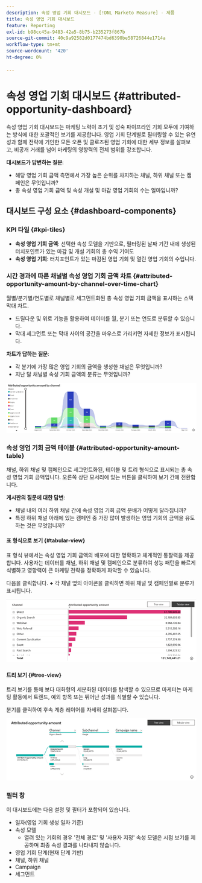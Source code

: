 ```yaml
---
description: 속성 영업 기회 대시보드 - [!DNL Marketo Measure] - 제품
title: 속성 영업 기회 대시보드
feature: Reporting
exl-id: b98cc45a-9483-42a5-8b75-b235273f867b
source-git-commit: 40c9a92582d0177474bd6390be58726844e1714a
workflow-type: tm+mt
source-wordcount: '420'
ht-degree: 0%

---
```


# 속성 영업 기회 대시보드 {#attributed-opportunity-dashboard}

속성 영업 기회 대시보드는 마케팅 노력이 초기 및 성숙 파이프라인 기회 모두에 기여하는 방식에 대한 포괄적인 보기를 제공합니다. 영업 기회 단계별로 필터링할 수 있는 유연성과 함께 전략에 기인한 모든 오픈 및 클로즈된 영업 기회에 대한 세부 정보를 살펴보고, 비공개 거래를 넘어 마케팅의 영향력의 전체 범위를 강조합니다.

**대시보드가 답변하는 질문**:

* 해당 영업 기회 금액 측면에서 가장 높은 순위를 차지하는 채널, 하위 채널 또는 캠페인은 무엇입니까?
* 총 속성 영업 기회 금액 및 속성 개설 및 마감 영업 기회의 수는 얼마입니까?

## 대시보드 구성 요소 {#dashboard-components}

### KPI 타일 {#kpi-tiles}

* **속성 영업 기회 금액**: 선택한 속성 모델을 기반으로, 필터링된 날짜 기간 내에 생성된 터치포인트가 있는 마감 및 개설 기회의 총 수익 기여도
* **속성 영업 기회**: 터치포인트가 있는 마감된 영업 기회 및 열린 영업 기회의 수입니다.

### 시간 경과에 따른 채널별 속성 영업 기회 금액 차트 {#attributed-opportunity-amount-by-channel-over-time-chart}

월별/분기별/연도별로 채널별로 세그먼트화된 총 속성 영업 기회 금액을 표시하는 스택 막대 차트.

* 드릴다운 및 위로 기능을 활용하여 데이터를 월, 분기 또는 연도로 분류할 수 있습니다.
* 막대 세그먼트 또는 막대 사이의 공간을 마우스로 가리키면 자세한 정보가 표시됩니다.

**차트가 답하는 질문**:

* 각 분기에 가장 많은 영업 기회의 금액을 생성한 채널은 무엇입니까?
* 지난 달 채널별 속성 기회 금액의 분류는 무엇입니까?

![](assets/attributed-opportunity-dashboard-1.png)

### 속성 영업 기회 금액 테이블 {#attributed-opportunity-amount-table}

채널, 하위 채널 및 캠페인으로 세그먼트화된, 테이블 및 트리 형식으로 표시되는 총 속성 영업 기회 금액입니다. 오른쪽 상단 모서리에 있는 버튼을 클릭하여 보기 간에 전환합니다.

**게시판의 질문에 대한 답변**:

* 채널 내의 여러 하위 채널 간에 속성 영업 기회 금액 분배가 어떻게 달라집니까?
* 특정 하위 채널 아래에 있는 캠페인 중 가장 많이 발생하는 영업 기회의 금액을 유도하는 것은 무엇입니까?

#### 표 형식으로 보기 {#tabular-view}

표 형식 뷰에서는 속성 영업 기회 금액의 배포에 대한 명확하고 체계적인 통찰력을 제공합니다. 사용자는 데이터를 채널, 하위 채널 및 캠페인으로 분류하여 성능 패턴을 빠르게 식별하고 영향력이 큰 마케팅 전략을 정확하게 파악할 수 있습니다.

다음을 클릭합니다. **+** 각 채널 옆의 아이콘을 클릭하면 하위 채널 및 캠페인별로 분류가 표시됩니다.

![](assets/attributed-opportunity-dashboard-2.png)

#### 트리 보기 {#tree-view}

트리 보기를 통해 보다 대화형의 세분화된 데이터를 탐색할 수 있으므로 마케터는 마케팅 활동에서 트렌드, 예외 항목 또는 뛰어난 성과를 식별할 수 있습니다.

분기를 클릭하여 후속 계층 레이어를 자세히 살펴봅니다.

![](assets/attributed-opportunity-dashboard-3.png)

### 필터 창

이 대시보드에는 다음 설정 및 필터가 포함되어 있습니다.

* 일자(영업 기회 생성 일자 기준)
* 속성 모델
   * 열려 있는 기회의 경우 &#39;전체 경로&#39; 및 &#39;사용자 지정&#39; 속성 모델은 시점 보기를 제공하며 최종 속성 결과를 나타내지 않습니다.
* 영업 기회 단계(현재 단계 기반)
* 채널, 하위 채널
* Campaign
* 세그먼트
